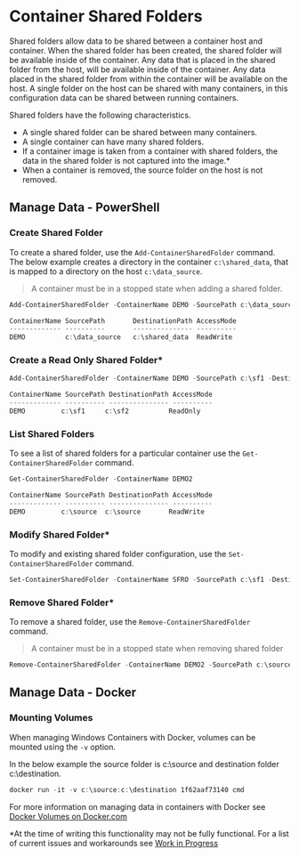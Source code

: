 # Container Shared Folders

Shared folders allow data to be shared between a container host and container. When the shared folder has been created, the shared folder will be available inside of the container. Any data that is placed in the shared folder from the host, will be available inside of the container. Any data placed in the shared folder from within the container will be available on the host. A single folder on the host can be shared with many containers, in this configuration data can be shared between running containers.

Shared folders have the following characteristics.

- A single shared folder can be shared between many containers.
- A single container can have many shared folders.
- If a container image is taken from a container with shared folders, the data in the shared folder is not captured into the image.*
- When a container is removed, the source folder on the host is not removed.

## Manage Data - PowerShell

### Create Shared Folder

To create a shared folder, use the `Add-ContainerSharedFolder` command. The below example creates a directory in the container `c:\shared_data`, that is mapped to a directory on the host `c:\data_source`.

> A container must be in a stopped state when adding a shared folder.

```powershell
Add-ContainerSharedFolder -ContainerName DEMO -SourcePath c:\data_source -DestinationPath c:\shared_data

ContainerName SourcePath 	   DestinationPath AccessMode
------------- ---------- 	   --------------- ----------
DEMO          c:\data_source   c:\shared_data  ReadWrite
```

### Create a Read Only Shared Folder*

```powershell
Add-ContainerSharedFolder -ContainerName DEMO -SourcePath c:\sf1 -DestinationPath c:\sf2 -AccessMode ReadOnly

ContainerName SourcePath DestinationPath AccessMode
------------- ---------- --------------- ----------
DEMO         c:\sf1     c:\sf2          ReadOnly
```

### List Shared Folders

To see a list of shared folders for a particular container use the `Get-ContainerSharedFolder` command.

```powershell
Get-ContainerSharedFolder -ContainerName DEMO2

ContainerName SourcePath DestinationPath AccessMode
------------- ---------- --------------- ----------
DEMO         c:\source  c:\source       ReadWrite
```

### Modify Shared Folder*

To modify and existing shared folder configuration, use the `Set-ContainerSharedFolder` command.

```powershell
Set-ContainerSharedFolder -ContainerName SFRO -SourcePath c:\sf1 -DestinationPath c:\sf1
```

### Remove Shared Folder*

To remove a shared folder, use the `Remove-ContainerSharedFolder` command.

> A container must be in a stopped state when removing shared folder

```powershell
Remove-ContainerSharedFolder -ContainerName DEMO2 -SourcePath c:\source -DestinationPath c:\source
```
## Manage Data - Docker

### Mounting Volumes

When managing Windows Containers with Docker, volumes can be mounted using the `-v` option.

In the below example the source folder is c:\source and destination folder c:\destination.

```powershell
docker run -it -v c:\source:c:\destination 1f62aaf73140 cmd
```

For more information on managing data in containers with Docker see [Docker Volumes on Docker.com](https://docs.docker.com/userguide/dockervolumes/)

*At the time of writing this functionality may not be fully functional. For a list of current issues and workarounds see [Work in Progress](./reference/work_in_progress.md)
